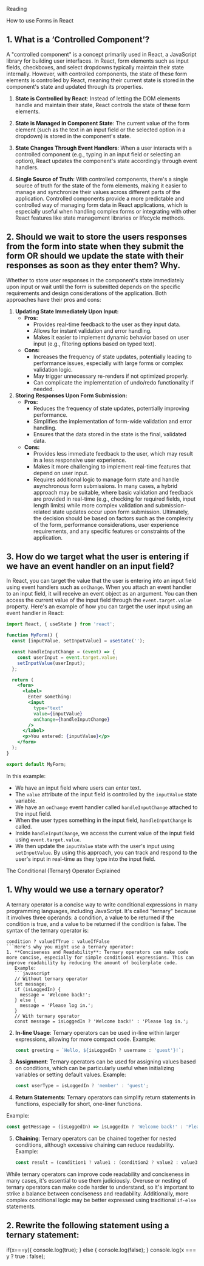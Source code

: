 Reading

How to use Forms in React

## 1. What is a ‘Controlled Component’?

A "controlled component" is a concept primarily used in React, a JavaScript library for building user interfaces. In React, form elements such as input fields, checkboxes, and select dropdowns typically maintain their state internally. However, with controlled components, the state of these form elements is controlled by React, meaning their current state is stored in the component's state and updated through its properties.

1. **State is Controlled by React**: Instead of letting the DOM elements handle and maintain their state, React controls the state of these form elements.

2. **State is Managed in Component State**: The current value of the form element (such as the text in an input field or the selected option in a dropdown) is stored in the component's state.
3. **State Changes Through Event Handlers**: When a user interacts with a controlled component (e.g., typing in an input field or selecting an option), React updates the component's state accordingly through event handlers.
4. **Single Source of Truth**: With controlled components, there's a single source of truth for the state of the form elements, making it easier to manage and synchronize their values across different parts of the application.
Controlled components provide a more predictable and controlled way of managing form data in React applications, which is especially useful when handling complex forms or integrating with other React features like state management libraries or lifecycle methods.
## 2. Should we wait to store the users responses from the form into state when they submit the form OR should we update the state with their responses as soon as they enter them? Why.
Whether to store user responses in the component's state immediately upon input or wait until the form is submitted depends on the specific requirements and design considerations of the application. Both approaches have their pros and cons:
1. **Updating State Immediately Upon Input:**
   - **Pros:**
     - Provides real-time feedback to the user as they input data.
     - Allows for instant validation and error handling.
     - Makes it easier to implement dynamic behavior based on user input (e.g., filtering options based on typed text).
   - **Cons:**
     - Increases the frequency of state updates, potentially leading to performance issues, especially with large forms or complex validation logic.
     - May trigger unnecessary re-renders if not optimized properly.
     - Can complicate the implementation of undo/redo functionality if needed.
2. **Storing Responses Upon Form Submission:**
   - **Pros:**
     - Reduces the frequency of state updates, potentially improving performance.
     - Simplifies the implementation of form-wide validation and error handling.
     - Ensures that the data stored in the state is the final, validated data.
   - **Cons:**
     - Provides less immediate feedback to the user, which may result in a less responsive user experience.
     - Makes it more challenging to implement real-time features that depend on user input.
     - Requires additional logic to manage form state and handle asynchronous form submissions.
In many cases, a hybrid approach may be suitable, where basic validation and feedback are provided in real-time (e.g., checking for required fields, input length limits) while more complex validation and submission-related state updates occur upon form submission.
Ultimately, the decision should be based on factors such as the complexity of the form, performance considerations, user experience requirements, and any specific features or constraints of the application.

## 3. How do we target what the user is entering if we have an event handler on an input field?
In React, you can target the value that the user is entering into an input field using event handlers such as `onChange`. When you attach an event handler to an input field, it will receive an event object as an argument. You can then access the current value of the input field through the `event.target.value` property.
Here's an example of how you can target the user input using an event handler in React:
```jsx
import React, { useState } from 'react';

function MyForm() {
  const [inputValue, setInputValue] = useState('');

  const handleInputChange = (event) => {
    const userInput = event.target.value;
    setInputValue(userInput);
  };

  return (
    <form>
      <label>
        Enter something:
        <input
          type="text"
          value={inputValue}
          onChange={handleInputChange}
        />
      </label>
      <p>You entered: {inputValue}</p>
    </form>
  );
}

export default MyForm;
```
In this example:
- We have an input field where users can enter text.
- The `value` attribute of the input field is controlled by the `inputValue` state variable.
- We have an `onChange` event handler called `handleInputChange` attached to the input field.
- When the user types something in the input field, `handleInputChange` is called.
- Inside `handleInputChange`, we access the current value of the input field using `event.target.value`.
- We then update the `inputValue` state with the user's input using `setInputValue`.
By using this approach, you can track and respond to the user's input in real-time as they type into the input field.

The Conditional (Ternary) Operator Explained
## 1. Why would we use a ternary operator?
A ternary operator is a concise way to write conditional expressions in many programming languages, including JavaScript. It's called "ternary" because it involves three operands: a condition, a value to be returned if the condition is true, and a value to be returned if the condition is false.
The syntax of the ternary operator is:
```plaintext
condition ? valueIfTrue : valueIfFalse
```Here's why you might use a ternary operator:
1. **Conciseness and Readability**: Ternary operators can make code more concise, especially for simple conditional expressions. This can improve readability by reducing the amount of boilerplate code.
   Example:
   ```javascript
   // Without ternary operator
   let message;
   if (isLoggedIn) {
     message = 'Welcome back!';
   } else {
     message = 'Please log in.';
   }
   // With ternary operator
   const message = isLoggedIn ? 'Welcome back!' : 'Please log in.';
   ```
2. **In-line Usage**: Ternary operators can be used in-line within larger expressions, allowing for more compact code.
   Example:
   ```javascript
   const greeting = `Hello, ${isLoggedIn ? username : 'guest'}!`;
   ```
3. **Assignment**: Ternary operators can be used for assigning values based on conditions, which can be particularly useful when initializing variables or setting default values.
   Example:
   ```javascript
   const userType = isLoggedIn ? 'member' : 'guest';
   ```
4. **Return Statements**: Ternary operators can simplify return statements in functions, especially for short, one-liner functions.

 Example:
   ```javascript
   const getMessage = (isLoggedIn) => isLoggedIn ? 'Welcome back!' : 'Please log in.';
   ```
5. **Chaining**: Ternary operators can be chained together for nested conditions, although excessive chaining can reduce readability.
   Example:
   ```javascript
   const result = (condition1 ? value1 : (condition2 ? value2 : value3));
   ```
While ternary operators can improve code readability and conciseness in many cases, it's essential to use them judiciously. Overuse or nesting of ternary operators can make code harder to understand, so it's important to strike a balance between conciseness and readability. Additionally, more complex conditional logic may be better expressed using traditional `if-else` statements.


## 2. Rewrite the following statement using a ternary statement:

if(x===y){
  console.log(true);
} else {
  console.log(false);
}
console.log(x === y ? true : false);
